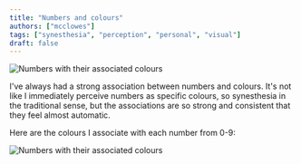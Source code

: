 ```yaml
---
title: "Numbers and colours"
authors: ["mcclowes"]
tags: ["synesthesia", "perception", "personal", "visual"]
draft: false
---
```


![Numbers with their associated colours](/img/posts/numbers/numbers.png)

I've always had a strong association between numbers and colours. It's not like I immediately perceive numbers as specific colours, so synesthesia in the traditional sense, but the associations are so strong and consistent that they feel almost automatic.

<!--truncate-->

Here are the colours I associate with each number from 0-9:

![Numbers with their associated colours](/img/posts/numbers/numbers-colour.png)